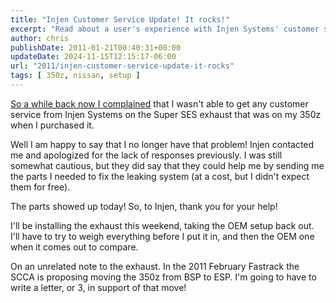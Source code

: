 ```yaml
---
title: "Injen Customer Service Update! It rocks!"
excerpt: "Read about a user's experience with Injen Systems' customer service and the resolution of an issue with Super SES exhaust for a 350z."
author: chris
publishDate: 2011-01-21T00:40:31+00:00
updateDate: 2024-11-15T12:15:17-06:00
url: "2011/injen-customer-service-update-it-rocks"
tags: [ 350z, nissan, setup ]
---
```


[So a while back now I complained](/2010/unable-to-get-any-customer-service-from-injen-systems) that I wasn't able to get any customer service from Injen Systems on the Super SES exhaust that was on my 350z when I purchased it.

Well I am happy to say that I no longer have that problem! Injen contacted me and apologized for the lack of responses previously. I was still somewhat cautious, but they did say that they could help me by sending me the parts I needed to fix the leaking system (at a cost, but I didn't expect them for free).

The parts showed up today! So, to Injen, thank you for your help!

I'll be installing the exhaust this weekend, taking the OEM setup back out. I'll have to try to weigh everything before I put it in, and then the OEM one when it comes out to compare.

On an unrelated note to the exhaust. In the 2011 February Fastrack the SCCA is proposing moving the 350z from BSP to ESP. I'm  going to have to write a letter, or 3, in support of that move!

